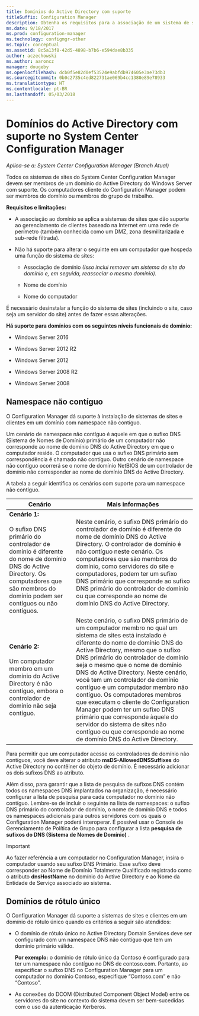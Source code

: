 ```yaml
---
title: Domínios do Active Directory com suporte
titleSuffix: Configuration Manager
description: Obtenha os requisitos para a associação de um sistema de sites do System Center Configuration Manager em um domínio do Active Directory.
ms.date: 9/18/2017
ms.prod: configuration-manager
ms.technology: configmgr-other
ms.topic: conceptual
ms.assetid: 8c5a13f8-42d5-4898-b7b6-e594dae8b335
author: aczechowski
ms.author: aaroncz
manager: dougeby
ms.openlocfilehash: dcb0f5e82d0ef53524e9abfdb974605e3ae73db3
ms.sourcegitcommit: 0b0c2735c4ed822731ae069b4cc1380e89e78933
ms.translationtype: HT
ms.contentlocale: pt-BR
ms.lasthandoff: 05/03/2018
---
```

# <a name="supported-active-directory-domains-for-system-center-configuration-manager"></a>Domínios do Active Directory com suporte no System Center Configuration Manager

*Aplica-se a: System Center Configuration Manager (Branch Atual)*

Todos os sistemas de sites do System Center Configuration Manager devem ser membros de um domínio do Active Directory do Windows Server com suporte. Os computadores cliente do Configuration Manager podem ser membros do domínio ou membros do grupo de trabalho.  

 **Requisitos e limitações:**  

-   A associação ao domínio se aplica a sistemas de sites que dão suporte ao gerenciamento de clientes baseado na Internet em uma rede de perímetro (também conhecida como um DMZ, zona desmilitarizada e sub-rede filtrada).  

-   Não há suporte para alterar o seguinte em um computador que hospeda uma função do sistema de sites:  

    -   Associação de domínio *(Isso inclui remover um sistema de site do domínio e, em seguida, reassociar o mesmo domínio).*

    -   Nome de domínio  

    -   Nome do computador  

É necessário desinstalar a função do sistema de sites (incluindo o site, caso seja um servidor do site) antes de fazer essas alterações.  

**Há suporte para domínios com os seguintes níveis funcionais de domínio:**  
- Windows Server 2016

- Windows Server 2012 R2  

- Windows Server 2012

- Windows Server 2008 R2

- Windows Server 2008  







##  <a name="bkmk_Disjoint"></a> Namespace não contíguo  
O Configuration Manager dá suporte à instalação de sistemas de sites e clientes em um domínio com namespace não contíguo.  

Um cenário de namespace não contíguo é aquele em que o sufixo DNS (Sistema de Nomes de Domínio) primário de um computador não corresponde ao nome de domínio DNS do Active Directory em que o computador reside. O computador que usa o sufixo DNS primário sem correspondência é chamado não contíguo. Outro cenário de namespace não contíguo ocorrerá se o nome de domínio NetBIOS de um controlador de domínio não corresponder ao nome de domínio DNS do Active Directory.  

A tabela a seguir identifica os cenários com suporte para um namespace não contíguo.  

|Cenário|Mais informações|  
|--------------|----------------------|  
|**Cenário 1:**<br /><br /> O sufixo DNS primário do controlador de domínio é diferente do nome de domínio DNS do Active Directory. Os computadores que são membros do domínio podem ser contíguos ou não contíguos.|Neste cenário, o sufixo DNS primário do controlador de domínio é diferente do nome de domínio DNS do Active Directory. O controlador de domínio é não contíguo neste cenário. Os computadores que são membros do domínio, como servidores do site e computadores, podem ter um sufixo DNS primário que corresponde ao sufixo DNS primário do controlador de domínio ou que corresponde ao nome de domínio DNS do Active Directory.|  
|**Cenário 2:**<br /><br /> Um computador membro em um domínio do Active Directory é não contíguo, embora o controlador de domínio não seja contíguo.|Neste cenário, o sufixo DNS primário de um computador membro no qual um sistema de sites está instalado é diferente do nome de domínio DNS do Active Directory, mesmo que o sufixo DNS primário do controlador de domínio seja o mesmo que o nome de domínio DNS do Active Directory. Neste cenário, você tem um controlador de domínio contíguo e um computador membro não contíguo. Os computadores membros que executam o cliente do Configuration Manager podem ter um sufixo DNS primário que corresponde àquele do servidor do sistema de sites não contíguo ou que corresponde ao nome de domínio DNS do Active Directory.|  

 Para permitir que um computador acesse os controladores de domínio não contíguos, você deve alterar o atributo **msDS-AllowedDNSSuffixes** do Active Directory no contêiner do objeto de domínio. É necessário adicionar os dois sufixos DNS ao atributo.  

 Além disso, para garantir que a lista de pesquisa de sufixos DNS contém todos os namespaces DNS implantados na organização, é necessário configurar a lista de pesquisa para cada computador no domínio não contíguo. Lembre-se de incluir o seguinte na lista de namespaces: o sufixo DNS primário do controlador de domínio, o nome de domínio DNS e todos os namespaces adicionais para outros servidores com os quais o Configuration Manager poderá interoperar. É possível usar o Console de Gerenciamento de Política de Grupo para configurar a lista **pesquisa de sufixos do DNS (Sistema de Nomes de Domínio)** .  

> [!IMPORTANT]  
>  Ao fazer referência a um computador no Configuration Manager, insira o computador usando seu sufixo DNS Primário. Esse sufixo deve corresponder ao Nome de Domínio Totalmente Qualificado registrado como o atributo **dnsHostName** no domínio do Active Directory e ao Nome da Entidade de Serviço associado ao sistema.  

##  <a name="bkmk_SLD"></a> Domínios de rótulo único  
 O Configuration Manager dá suporte a sistemas de sites e clientes em um domínio de rótulo único quando os critérios a seguir são atendidos:  

-   O domínio de rótulo único no Active Directory Domain Services deve ser configurado com um namespace DNS não contíguo que tem um domínio primário válido.  

     **Por exemplo:** o domínio de rótulo único da Contoso é configurado para ter um namespace não contíguo no DNS de contoso.com. Portanto, ao especificar o sufixo DNS no Configuration Manager para um computador no domínio Contoso, especifique “Contoso.com” e não “Contoso”.  

-   As conexões do DCOM (Distributed Component Object Model) entre os servidores do site no contexto do sistema devem ser bem-sucedidas com o uso da autenticação Kerberos.  
